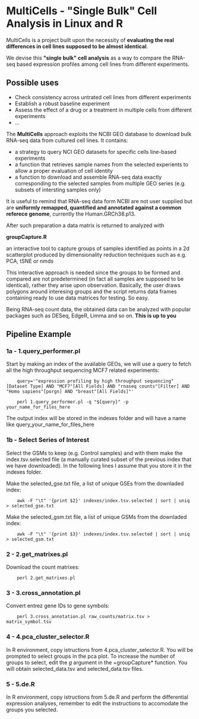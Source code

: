 # MultiCells - "Single Bulk" Cell Analysis in Linux and R

MultiCells is a project built upon the necessity of **evaluating the real differences in cell lines supposed to be almost identical**.

We devise this **"single bulk" cell analysis** as a way to compare the RNA-seq based expression profiles among cell lines from different experiments.  

## **Possible uses**
- Check consistency across untrated cell lines from different experiments 
- Establish a robust baseline experiment
- Assess the effect of a drug or a treatment in multiple cells from different experiments
- ...

The **MultiCells** approach exploits the NCBI GEO database to download bulk RNA-seq data from cultured cell lines.
It contains:
- a strategy to query NCI GEO datasets for specific cells line-based experiments
- a function that retrieves sample names from the selected experients to allow a proper evaluation of cell identity
- a function to download and assemble RNA-seq data exactly corresponding to the selected samples from multiple GEO series (e.g. subsets of intersting samples only)

It is useful to remind that RNA-seq data form NCBI are not user supplied but are **uniformly remapped, quantified and annotated against a common referece genome**, currently the Human.GRCh38.p13.

After such preparation a data matrix is returned to analyzed with

**groupCapture.R**

an interactive tool to capture groups of samples identified as points in a 2d scatterplot produced by dimensionality reduction techniques such as e.g. PCA, tSNE or nmds 

This interactive approach is needed since the groups to be formed and compared are not predetermined (in fact all samples are supposed to be identical), 
rather they arise upon observation. Basically, the user draws polygons around interesing groups and the script returns data frames containing 
ready to use data matrices for testing. So easy.

Being RNA-seq count data, the obtained data can be analyzed with popular packages such as DESeq, EdgeR, Limma and so on. **This is up to you**

## Pipeline Example

### 1a - **1.query_performer.pl**

Start by making an index of the available GEOs, we will use a query to fetch all the high throughput sequencing MCF7 related experiments: 

```
	query='"expression profiling by high throughput sequencing"[Dataset Type] AND "MCF7"[All Fields] AND "rnaseq counts"[Filter] AND "Homo sapiens"[porgn] AND "breast"[All Fields]"'

	perl 1.query_performer.pl -q "${query}" -p your_name_for_files_here
```

The output index will be stored in the indexes folder and will have a name like query_your_name_for_files_here

### 1b - **Select Series of Interest**

Select the GSMs to keep (e.g. Control samples) and with them make the index.tsv.selected file (a manually curated subset of the previous index that we have downloaded). In the following lines I assume that you store it in the indexes folder.

Make the selected_gse.txt file, a list of unique GSEs from the downladed index:

```
	awk -F "\t" '{print $2}' indexes/index.tsv.selected | sort | uniq > selected_gse.txt
```

Make the selected_gsm.txt file, a list of unique GSMs from the downladed index:

```
	awk -F "\t" '{print $3}' indexes/index.tsv.selected | sort | uniq > selected_gsm.txt
```

### 2 - **2.get_matrixes.pl**

Download the count matrixes:

```
	perl 2.get_matrixes.pl

```

### 3 - **3.cross_annotation.pl**

Convert entrez gene IDs to gene symbols:

```
	perl 3.cross_annotation.pl raw_counts/matrix.tsv > matrix_symbol.tsv
```

### 4 - **4.pca_cluster_selector.R**

In R environment, copy istructions from 4.pca_cluster_selector.R.
You will be prompted to select groups in the pca plot. To increase the number of groups to select, edit the *g* argument in the +groupCapture* function.
You will obtain selected_data.tsv and selected_data.tsv files.


### 5 - **5.de.R**

In R environment, copy istructions from 5.de.R and perform the differential expression analyses, remember to edit the instructions to accomodate the groups you selected.
